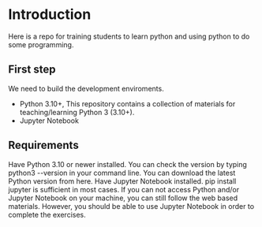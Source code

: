 # Introduction
Here is a repo for training students to learn python and using python to do some programming.

## First step
We need to build the development enviroments. 
* Python 3.10+, This repository contains a collection of materials for teaching/learning Python 3 (3.10+).
* Jupyter Notebook

## Requirements
Have Python 3.10 or newer installed. You can check the version by typing python3 --version in your command line. You can download the latest Python version from here.
Have Jupyter Notebook installed. pip install jupyter is sufficient in most cases.
If you can not access Python and/or Jupyter Notebook on your machine, you can still follow the web based materials. However, you should be able to use Jupyter Notebook in order to complete the exercises.
